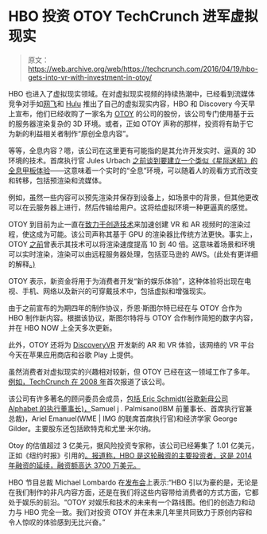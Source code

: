 # HBO 投资 OTOY TechCrunch 进军虚拟现实

> 原文：<https://web.archive.org/web/https://techcrunch.com/2016/04/19/hbo-gets-into-vr-with-investment-in-otoy/>

HBO 也进入了虚拟现实领域。在对虚拟现实视频的持续热潮中，已经看到流媒体竞争对手如[网飞](https://web.archive.org/web/20221208211627/http://techblog.netflix.com/2015/09/john-carmack-on-developing-netflix-app.html)和 [Hulu](https://web.archive.org/web/20221208211627/https://beta.techcrunch.com/2016/03/24/hulu-steps-into-virtual-reality-with-a-new-app-for-samsung-gear-vr/) 推出了自己的虚拟现实内容，HBO 和 Discovery 今天早上宣布，他们已经收购了一家名为 [OTOY](https://web.archive.org/web/20221208211627/https://home.otoy.com/) 的公司的股份，该公司专门使用基于云的服务器渲染复杂的 3D 环境。或者，正如 OTOY 声称的那样，投资将有助于它为新的利益相关者制作“原创全息内容”。

等等，全息内容？嗯，该公司在这里更有可能指的是其允许开发实时、逼真的 3D 环境的技术。首席执行官 Jules Urbach [之前谈到要建立一个类似《星际迷航》的全息甲板体验](https://web.archive.org/web/20221208211627/https://beta.techcrunch.com/2015/12/22/otoy-looks-to-give-developers-the-tools-to-build-lifelike-real-time-3d-environments/)——这意味着一个实时的“全息”环境，可以随着人的观看方式而改变和转移，包括预渲染和流媒体。

例如，虽然一些内容可以预先渲染并保存到设备上，如场景中的背景，但其他更改可以在云服务器上进行，然后传输给用户。这将给虚拟环境一种更逼真的感觉。

OTOY 到目前为止一直在[致力于创造技术](https://web.archive.org/web/20221208211627/https://beta.techcrunch.com/2015/12/22/otoy-looks-to-give-developers-the-tools-to-build-lifelike-real-time-3d-environments/)来加速创建 VR 和 AR 视频时的渲染过程，使这成为可能。该公司声称其基于 GPU 的渲染器比传统方法更快。事实上，OTOY [之前](https://web.archive.org/web/20221208211627/https://beta.techcrunch.com/2015/12/22/otoy-looks-to-give-developers-the-tools-to-build-lifelike-real-time-3d-environments/)曾表示其技术可以将渲染速度提高 10 到 40 倍。这意味着场景和环境可以实时渲染，渲染可以由远程服务器处理，包括亚马逊的 AWS。(此处有更详细的解释[。)](https://web.archive.org/web/20221208211627/https://beta.techcrunch.com/2015/12/22/otoy-looks-to-give-developers-the-tools-to-build-lifelike-real-time-3d-environments/)

OTOY 表示，新资金将用于为消费者开发“新的娱乐体验”，这种体验将出现在电视、手机、网络以及新兴的可穿戴技术中，包括虚拟和增强现实。

由于之前宣布的为期四年的制作协议，乔恩·斯图尔特已经在与 OTOY 合作为 HBO 制作新内容。根据该协议，斯图尔特将与 OTOY 合作制作简短的数字内容，并在 HBO NOW 上全天多次更新。

此外，OTOY 还将为 [DiscoveryVR](https://web.archive.org/web/20221208211627/http://www.discoveryvr.com/) 开发新的 AR 和 VR 体验，该网络的 VR 平台今天在苹果应用商店和谷歌 Play 上提供。

虽然消费者对虚拟现实的兴趣相对较新，但 OTOY 已经在这一领域工作了多年。[例如，TechCrunch 在 2008 年](https://web.archive.org/web/20221208211627/https://beta.techcrunch.com/2008/07/09/otoy-developing-server-side-3d-rendering-technology/)首次报道了该公司。

该公司有许多著名的顾问委员会成员，[包括 Eric Schmidt(谷歌新母公司 Alphabet 的执行董事长)，](https://web.archive.org/web/20221208211627/https://beta.techcrunch.com/2013/11/04/eric-schmidt-joins-otoy/)Samuel j . Palmisano(IBM 前董事长、首席执行官兼总裁)，Ariel Emanuel(WME | IMG 的联席首席执行官)和经济学家 George Gilder。主要股东还包括欧特克和尤里·米尔纳。

Otoy 的估值超过 3 亿美元，据风险投资专家称，该公司已经筹集了 1.01 亿美元，正如《纽约时报》引用的[。报道称，HBO 是这轮融资的主要投资者，这是 2014 年融资的延续，融资额高达 3700 万美元。](https://web.archive.org/web/20221208211627/http://www.nytimes.com/2016/04/20/technology/virtual-reality-lures-media-companies-to-a-new-frontier.html)

HBO 节目总裁 Michael Lombardo 在[发布会](https://web.archive.org/web/20221208211627/https://home.otoy.com/hbo-and-discovery-invest-in-otoy-to-create-universal-publishing-platform/)上表示:“HBO 引以为豪的是，无论是在我们制作的非凡内容方面，还是在我们将这些内容带给消费者的方式方面，它都处于娱乐的前沿。“OTOY 对娱乐和技术的未来有一个路线图。他们的创造力和动力与 HBO 完全一致。我们对投资 OTOY 并在未来几年里共同致力于原创内容和令人惊叹的体验感到无比兴奋。”
